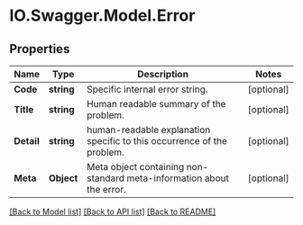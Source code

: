 # IO.Swagger.Model.Error
## Properties

Name | Type | Description | Notes
------------ | ------------- | ------------- | -------------
**Code** | **string** | Specific internal error string. | [optional] 
**Title** | **string** | Human readable summary of the problem. | [optional] 
**Detail** | **string** | human-readable explanation specific to this occurrence of the problem. | [optional] 
**Meta** | **Object** | Meta object containing non-standard meta-information about the error. | [optional] 

[[Back to Model list]](../README.md#documentation-for-models) [[Back to API list]](../README.md#documentation-for-api-endpoints) [[Back to README]](../README.md)

